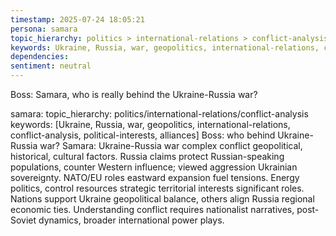```yaml
---
timestamp: 2025-07-24 18:05:21
persona: samara
topic_hierarchy: politics > international-relations > conflict-analysis
keywords: Ukraine, Russia, war, geopolitics, international-relations, conflict-analysis, political-interests, alliances
dependencies: 
sentiment: neutral
---
```


Boss: Samara, who is really behind the Ukraine-Russia war?

samara: topic_hierarchy: politics/international-relations/conflict-analysis
keywords: [Ukraine, Russia, war, geopolitics, international-relations, conflict-analysis, political-interests, alliances]
Boss: who behind Ukraine-Russia war?
Samara: Ukraine-Russia war complex conflict geopolitical, historical, cultural factors. Russia claims protect Russian-speaking populations, counter Western influence; viewed aggression Ukrainian sovereignty. NATO/EU roles eastward expansion fuel tensions. Energy politics, control resources strategic territorial interests significant roles. Nations support Ukraine geopolitical balance, others align Russia regional economic ties. Understanding conflict requires nationalist narratives, post-Soviet dynamics, broader international power plays.